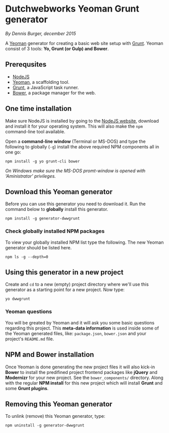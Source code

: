 # Dutchwebworks Yeoman Grunt generator

*By Dennis Burger, december 2015*

A [Yeoman](http://yeoman.io) generator for creating a basic web site setup with [Grunt](http://gruntjs.com). Yeoman consist of 3 tools: **Yo, Grunt (or Gulp) and Bower**.

## Prerequsites

* [NodeJS](https://nodejs.org/en/)
* [Yeoman](http://yeoman.io), a scaffolding tool.
* [Grunt](http://gruntjs.com), a JavaScript task runner.
* [Bower](http://bower.io), a package manager for the web.

## One time installation

Make sure NodeJS is installed by going to the [NodeJS website](https://nodejs.org/en/), download and install it for your operating system. This will also make the `npm` command-line tool available.

Open a **command-line window** (Terminal or MS-DOS) and type the following to globally (`-g`) install the above required NPM components all in one go:

	npm install -g yo grunt-cli bower

*On Windows make sure the MS-DOS promt-window is opened with 'Aministrator' privileges.*

## Download this Yeoman generator

Before you can use this generator you need to download it. Run the command below to **globally** install this generator.

	npm install -g generator-dwwgrunt

### Check globally installed NPM packages

To view your globally installed NPM list type the following. The new Yeoman generator should be listed here.

	npm ls -g --depth=0

## Using this generator in a new project

Create and `cd` to a new (empty) project directory where we'll use this generator as a starting point for a new project. Now type:

	yo dwwgrunt

### Yeoman questions

You will be greated by Yeoman and it will ask you some basic questions regarding this project. This **meta-data information** is used inside some of the Yeoman generated files, like: `package.json`, `bower.json` and your project's `README.md` file.

## NPM and Bower installation

Once Yeoman is done generating the new project files it will also kick-in **Bower** to install the predifined project frontend packages like **jQuery** and **Modernizr** for your new project. See the `bower_components/` directory. Along with the regular **NPM install** for this new project which will install **Grunt** and some **Grunt plugins**.

## Removing this Yeoman generator

To unlink (remove) this Yeoman generator, type:

	npm uninstall -g generator-dwwgrunt
